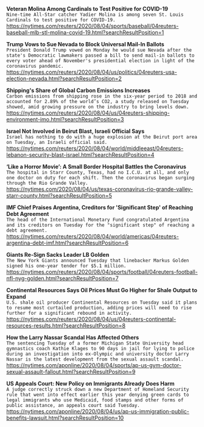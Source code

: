 **Veteran Molina Among Cardinals to Test Positive for COVID-19**\
`Nine-time All-Star catcher Yadier Molina is among seven St. Louis Cardinals to test positive for COVID-19.`\
https://nytimes.com/reuters/2020/08/04/sports/baseball/04reuters-baseball-mlb-stl-molina-covid-19.html?searchResultPosition=1

**Trump Vows to Sue Nevada to Block Universal Mail-In Ballots**\
`President Donald Trump vowed on Monday he would sue Nevada after the state's Democratic lawmakers passed a bill to send mail-in ballots to every voter ahead of November's presidential election in light of the coronavirus pandemic.`\
https://nytimes.com/reuters/2020/08/04/us/politics/04reuters-usa-election-nevada.html?searchResultPosition=2

**Shipping's Share of Global Carbon Emissions Increases**\
`Carbon emissions from shipping rose in the six-year period to 2018 and accounted for 2.89% of the world’s CO2, a study released on Tuesday showed, amid growing pressure on the industry to bring levels down.`\
https://nytimes.com/reuters/2020/08/04/us/04reuters-shipping-environment-imo.html?searchResultPosition=3

**Israel Not Involved in Beirut Blast, Israeli Official Says**\
`Israel has nothing to do with a huge explosion at the Beirut port area on Tuesday, an Israeli official said.`\
https://nytimes.com/reuters/2020/08/04/world/middleeast/04reuters-lebanon-security-blast-israel.html?searchResultPosition=4

**‘Like a Horror Movie’: A Small Border Hospital Battles the Coronavirus**\
`The hospital in Starr County, Texas, had no I.C.U. at all, and only one doctor on duty for each shift. Then the coronavirus began surging through the Rio Grande Valley.`\
https://nytimes.com/2020/08/04/us/texas-coronavirus-rio-grande-valley-starr-county.html?searchResultPosition=5

**IMF Chief Praises Argentina, Creditors for 'Significant Step' of Reaching Debt Agreement**\
`The head of the International Monetary Fund congratulated Argentina and its creditors on Tuesday for the "significant step" of reaching a debt agreement.`\
https://nytimes.com/reuters/2020/08/04/world/americas/04reuters-argentina-debt-imf.html?searchResultPosition=6

**Giants Re-Sign Sacks Leader LB Golden**\
`The New York Giants announced Tuesday that linebacker Markus Golden signed his one-year tender for $5.1 million.`\
https://nytimes.com/reuters/2020/08/04/sports/football/04reuters-football-nfl-nyg-golden.html?searchResultPosition=7

**Continental Resources Says Oil Prices Must Go Higher for Shale Output to Expand**\
`U.S. shale oil producer Continental Resources on Tuesday said it plans to resume most curtailed production, adding prices will need to rise further for a significant rebound in activity.`\
https://nytimes.com/reuters/2020/08/04/us/04reuters-continental-resources-results.html?searchResultPosition=8

**How the Larry Nassar Scandal Has Affected Others**\
`The sentencing Tuesday of a former Michigan State University head gymnastics coach Kathie Klages to 90 days in jail for lying to police during an investigation into ex-Olympic and university doctor Larry Nassar is the latest development from the sexual assault scandal.`\
https://nytimes.com/aponline/2020/08/04/sports/ap-us-gym-doctor-sexual-assault-fallout.html?searchResultPosition=9

**US Appeals Court: New Policy on Immigrants Already Does Harm**\
`A judge correctly struck down a new Department of Homeland Security rule that went into effect earlier this year denying green cards to legal immigrants who use Medicaid, food stamps and other forms of public assistance, an appeals court said Tuesday.`\
https://nytimes.com/aponline/2020/08/04/us/ap-us-immigration-public-benefits-lawsuit.html?searchResultPosition=10

